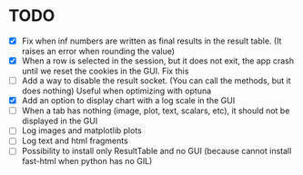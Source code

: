 # TODO
- [X] Fix when inf numbers are written as final results in the result table. (It raises an error when rounding the value)
- [X] When a row is selected in the session, but it does not exit, the app crash until we reset the cookies in the GUI. Fix this
- [ ] Add a way to disable the result socket. (You can call the methods, but it does nothing) Useful when optimizing with optuna
- [X] Add an option to display chart with a log scale in the GUI
- [ ] When a tab has nothing (image, plot, text, scalars, etc), it should not be displayed in the GUI
- [ ] Log images and matplotlib plots
- [ ] Log text and html fragments
- [ ] Possibility to install only ResultTable and no GUI (because cannot install fast-html when python has no GIL)